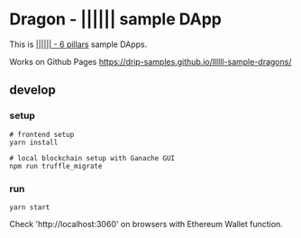 # Dragon - |||||| sample DApp

This is [|||||| - 6 pillars](https://github.com/drip-oss/llllll) sample DApps.

Works on Github Pages https://drip-samples.github.io/llllll-sample-dragons/

## develop

### setup

```
# frontend setup
yarn install

# local blockchain setup with Ganache GUI
npm run truffle_migrate
```

### run

```
yarn start
```

Check 'http://localhost:3060' on browsers with Ethereum Wallet function.
